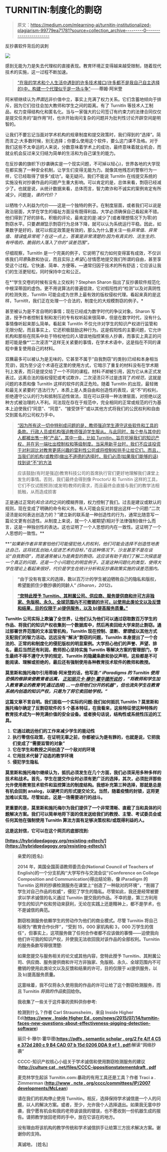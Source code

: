 # TURNITIN:制度化的剽窃

> 原文：<https://medium.com/mlearning-ai/turnitin-institutionalized-plagiarism-99779ea71781?source=collection_archive---------0----------------------->

反抄袭软件背后的讽刺

![](img/e9d6ce5821d030021823d04f4e7e0188.png)

感到无能为力是失去代理权的直接表现。教育环境正变得越来越受限制，随着现代技术的实施，这一过程不断加速。

> [“在我的学术和个人生活中遇到的许多技术接口(许多都不是我自己自主选择的)中，构建一个代理似乎是一场斗争”](https://hybridpedagogy.org/disowning-tech-ensuring-value-agency-moment-interface/)——**蒂姆·阿米登**

阿米顿继续认为*界面*远非价值中立，事实上充满了权力关系。它们含蓄地倾向于排斥，因为它们往往会加大教师和学生之间的距离。有了 TurnitIn 等技术人工制品，权力变得结构化和匿名化。当与一家强大的公司签订有约束力的法律合同仅仅是提交任务的“副作用”时，也许开始询问复杂的问题并为批判性讨论开辟空间是明智的。

让我们不要忘记当面对学术机构的规章制度和提交政策时，我们得到的“选择”。简而言之:大多数时候，别无选择；你要么使用这个软件，要么这门课不及格。对于我们这些不太幸运的人来说，分数意味着学术上的成功，最终意味着就业机会，而就业机会反过来又归结为简单的生活和为自己谋生的能力。

在反抄袭的旗帜下(抄袭确实是一个现实问题，不可掉以轻心)，世界各地的大学现在都实施了一种安全机制，让学生们变得无能为力。就像其他残忍的警察行为一样，它已经取得了很多“成功”。毫无疑问，我们不能说 TurnitIn 在线提交系统的实施没有对抄袭作品的问题产生重大影响。可以肯定的是，总体来看，剽窃已经减少了。也就是说，从统计数据来看，总体而言，智力欺诈和不诚实的案例肯定有所减少。问题是，*谁的代价？*

以牺牲个人利益为代价——这是一个独特的例子。在制度层面，或者我们可以说是政治层面，大学在学生的福祉方面没有既得利益。大学必须确保自己看起来不错。他们得到了好的排名，积极的评论，最肯定的是:减少了(或者理想情况下为零)的剽窃水平。只要*数据*显示剽窃行为总体下降，就可以认为系统运行平稳。因此，如果数字是好的，就可以假定政策是有效的，那么为什么要关注一些*异常值、异常值、错误*或*异常呢？在这一点上，答案是非常清楚的:因为有真实的、活生生的、有呼吸的、脆弱的人落入了你的“误差范围”。*

仔细观察，TurnitIn 是一个完美的例子，它说明了权力如何变得富有成效，不仅训练我们*同意*条款和协议，而且实际上*希望*心甘情愿地提交我们所谓的自由，甚至享受这个过程。它快速、简单、方便等。—通常归因于技术的所有舒适；它应该让我们的生活更轻松，同时保持中立和公正。

在*“学生交卷的时候有没有上交权利？Stephen Sharon 指出了反抄袭软件规范化中根深蒂固的虚伪。更不用说算法的普遍低效，它对假阳性的“检测”以及对真阴性的检测失败，TurnitIn 可能会成为世界上最有效的版权侵权代理。看起来真的是这样，TurnitIt，我们正在处理一个合法的，制度化的大规模剽窃的例子。*

甚至被认为是不言自明的事情；现在已经成为数字时代的争议对象。Sharon 写道，授予作者控制复制和发行的专有权听起来很简单，但是在数字时代，没有什么事情像听起来那么简单。看起来 TurnitIn 不仅允许对学生的知识产权进行监管和无限分配，而且事实上，它还积极鼓励这种行为。这是假阳性的主要问题，它允许机构和那些在院系中处于特权地位的人错误地指控某些人抄袭，而事实上真正的问题可能是像*“二次浸渍”*这样无关紧要的事情，在学术术语中，这是指在不同的课程中重复使用自己的材料。

双蘸最多可以被认为是无味的，它甚至不属于“自我剽窃”的类别(已经和本身相当荒谬)，因为至少这个术语在这里的使用方式，它暗示了重复的材料没有在学术期刊上发表，而只是提交给了一个不同的课程。材料*不能*被引用，因为它从未正式发表过。远离合法的版权侵犯或考试欺诈，二次浸渍只不过是违背了*的规范*，这就是问题的本质和像 TurnitIn 这样的软件的真正危险。随着 TurnitIn 的出现，最轻微和最无关紧要的“违法行为”，本质上是人类自由和创造性的表现，说“不”的权利，拒绝遵守公认的行为和抵制压迫性做法，现在可以获得一种法律层面，对拒绝以这种方式被治理的人不利。司法现在存在于规范中，完全相同的正常或规范的行为基本上迫使我们“同意”、“同意”、“接受饼干”或以其他方式将我们的公民权利和自由交到匿名的公司权力手中。

> [“因为所有这一切中特别成问题的是，教师强迫学生遵守这些软件和工具的条款。行政人员或机构强迫教师强迫学生服从。与此同时，每个参与其中的人都被出售一种“产品”，其中一些，比如 Turnitin，旨在吃掉我们的知识产权，并在另一端吐出控制权和等级制度。当采用新平台时，我们不应该投资于对利润比对教育更感兴趣的营利性公司或将控制权拱手让给它们。而且，当我们的机构(或教师)做出不道德的选择时，我们必须(如果我们能够的话)找到说“不”的方法](https://hybridpedagogy.org/resisting-edtech/)
> 
> 应该鼓励(有时是强迫)教育科技公司的首席执行官们更好地理解我们课堂上发生的事情。否则，我们最终会得到像 ProctorU 和 Turnitin 这样的工具，它们不仅试图预测(或发明)教师的需求，而且最终会直接与我们的教学法相抵触，从而造成损害

正是通过正常的*和合法的*之间的模糊界限，权力控制了我们。过去是建议或默认的规则，现在变成了明确的命令和义务。有人可能会反对并提出这样一个问题:“二次浸渍是如何表达创造力的？”建立新的联系是一种创造性的行为，通常比随意写一篇论文更有创造性。从制度上来说，就一个人被期望(相对于法律强制)做什么而言，这是一种独创性的表达。这也证明了一个人思想的内在一致性。这证明了一个人思想的一致性。**

***“如果新作者非常害怕他们可能侵犯他人的权利，他们可能会选择不创造性地表达自己，这将扰乱创始人促进艺术的目标，”*在这种情况下，沙龙甚至不是在谈论“自我剽窃”，而是通常被认为是典型的剽窃。这应该有助于我们了解二次探底是一个真正的问题，还是一个小问题化的明显例子。正是这种问题化的类型，使得大学在理论上看起来很好，代价是学生在统计分析和反抄袭政策实施的误差范围内。**

> **“由于没有有意义的选择，数以百万计的学生被迫牺牲自己的隐私和版权，希望能抓住少数抄袭的同龄人” *(Sharon，2012)。***
> 
> **[“您特此授予 Turnitin、其附属公司、供应商、服务提供商和许可方非独家、免版税、永久、全球范围内不可撤销的许可，以使用此类论文以及反馈和结果，目的仅限于 a)提供服务，以及 b)提高服务质量。”](https://hybridpedagogy.org/resisting-edtech/)**

**TurnitIn 公司实际上欺骗了全世界，让他们认为他们可以通过窃取数百万学生的作品、将我们的知识产权收集到一个数据库中，然后再卖回给大学来防止剽窃。通过部署世界范围的文本监管机构，TurnitIn 现在控制、垄断、*管理*或以其他方式支配我们的智力活动。远远没有“解决”剽窃的问题，TurnitIn 本身提出了一个合法的、正常的和制度化的侵犯版权的明显案例。大学担心他们的声誉、声望、排名，最后当然还有利润，教师担心坚持实施 TurnitIn 等解决方案的管理部门，学生最终不得不遵守大学的规定、TurnitIn 的隐藏条款和协议声明，这些都是不可能阅读、理解或拒绝的，最后还有强制使用各种教育技术软件的教师和教授。**

**莫里斯和施托梅尔引用蒂姆·阿米登的话，他写道:“ *iParadigms 的 Turnitin 使用恐惧的修辞来使教育者远离，* [*正如丽贝卡·穆尔·霍华德所说的*](http://www4.ncsu.edu/~brad_m/research/plagiarism_files/Howard_internetPlag_CC07.pdf) *，“将教师和学生加入教育事业的教育学[通过选择] …一台将他们分开的机器”，但也流失学生在教育系统内创造的知识产权，只是为了将它卖回给学校。”***

**这篇文章不言自明。我们面临一个实际的问题:我们如何抵抗 TurnitIn？莫里斯和施托梅尔确定了反剽窃软件的 5 个基本特征，在我看来，这些特征使这种特殊的教育技术成为一种充满价值的安全设备。或者换句话说，结构性或系统性压迫的工具。**

1.  **它通过疏远他们的工作来减少学生的能动性**
2.  **执行零信任政策，在证明无辜之前，你都被认为是有罪的，也就是说，它把我们变成了“需要监管的对象”**
3.  **它在学生和教授之间创造了一个敌对的环境**
4.  **它用技术代替了动态的教学环境**
5.  **侵犯学生隐私**

**莫里斯和施托梅尔继续认为，抵抗必须发生在几个方面，我们必须采用多种多样的技术和战术。首先，学生在提交作业时必须有更广泛的选择，其次，必须批评那些允许使用教育技术软件和监控算法的制度结构。我想补充第三种选择，那就是总是有机会回到 analog，以硬拷贝的形式提交论文。当然，随着疫情的封锁，这将更加难以实现。尽管如此，这是一场需要进行的战斗。**

**更重要的是，莫里斯和施托梅尔为我们提供了一个非常清晰、直截了当和具体的问题解决方案。我们可以简单地将下面的信发送给我们的教授、主管、考试委员会或任何其他在强制使用 TurnitIn 算法方面有足够决策权和/或既得利益的人。**

**这是这封信，它可以在这个网页的底部找到:**

**[https://hybridpedagogy.org/resisting-edtech/](https://hybridpedagogy.org/resisting-edtech/)**

> **亲爱的[姓名]:**
> 
> **2014 年，美国全国英语教师委员会(National Council of Teachers of English)的一个分支机构“大学写作与交流会议”(Conference on College Composition and Communication)得出结论称，像 iParadigm 的 Turnitin 这样的抄袭检测服务在课堂上“创造了一种敌对的环境”，“削弱了学生对自己作品的权威”，侵犯了学生的隐私。尽管如此，我还是经常被要求以学术诚信的名义通过 Turnitin 提交我的作品。不幸的是，第三方利用学生的知识产权和劳动来获利，无论在实践上还是精神上，都不是学术，也不是诚信的典范。**
> 
> **剽窃检测服务依赖学生的劳动作为他们的商业模式。尽管 Turnitin 将自己标榜为“教育合作伙伴”，“受到 15，000 家机构和 3，000 万学生的信任”，但事实上，这项服务做了任何合作者都不应该做的事情——迫使我向他们许可我的知识产权，并使我无法收回我对该作品的全部权利。Turnitin 的服务条款写得很清楚:**
> 
> ****如果您提交与服务相关的论文或其他内容，您特此授予 Turnitin、其附属公司、供应商、服务提供商和许可方非独家、免版税、永久、全球范围内不可撤销的使用此类论文**以及反馈和结果的许可，目的仅限于 a)提供服务，以及 b)提高服务质量**。****
> 
> **这意味着，我不仅将永久使用我的作品的许可让给了这个剽窃检测服务，而且 Turnitin *将我的作品*卖回给你。**
> 
> **我收集了一些关于这件事的资料供你参考:**
> 
> **检测到什么？作者 Carl Straumsheim，来自 Inside Higher Ed([https://www . Inside Higher Ed . com/news/2015/07/14/turnitin-faces-new-questions-about-effectiveness-pigging-detection-software](https://www.insidehighered.com/news/2015/07/14/turnitin-faces-new-questions-about-efficacy-plagiarism-detection-software))**
> 
> **丽贝卡·穆尔·霍华德([https://pdfs . semantic scholar . org/2 Fe 4/f 4 C5 e 372d 280 c 9 B4 CAD 07 b 15d 0206 DDA 9 ef 1 . pdf](https://pdfs.semanticscholar.org/2fe4/f4c5e372d280c9b4cad07b15d0206dda9ef1.pdf))解读“网络抄袭”**
> 
> **CCCC-知识产权核心小组关于学术诚信和使用剽窃检测服务的建议([http://culture cat . net/files/CCCC-ippositionstatementdraft . pdf](http://culturecat.net/files/CCCC-IPpositionstatementDraft.pdf)**
> 
> **麦克林学生起诉 Turnitin.com:暴政的有用工具还是工具？作者 Traci a . Zimmerman
> ([http://www . ncte . org/cccc/committees/IP/2007 developments/McLean](http://www.ncte.org/cccc/committees/ip/2007developments/mclean))**
> 
> **请在我们的机构停止使用 Turnitin。相反，选择保持学术诚信是一个人的问题，以人的解决方案。或者，至少，允许我个人选择退出。如果我无意中抄袭，我宁愿有机会和我的老师谈谈我的错误，也不愿收到一份机器生成的报告。请把教学放回老师的手中，放在它该在的地方。**
> 
> **没有理由将该机构的教学传统和学术诚信拱手让给第三方技术解决方案。谢谢你的支持。**
> 
> **真诚地，
> [姓名]**